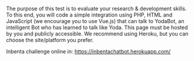 The purpose of this test is to evaluate your research & development skills. To this end, you will code a simple integration using PHP, HTML and JavaScript (we encourage you to use Vue.js) that can talk to YodaBot, an intelligent Bot who has learned to talk like Yoda.
This page must be hosted by you and publicly accessible. We recommend using Heroku, but you can choose the site/platform you prefer.

Inbenta challenge online in:
https://inbentachatbot.herokuapp.com/
